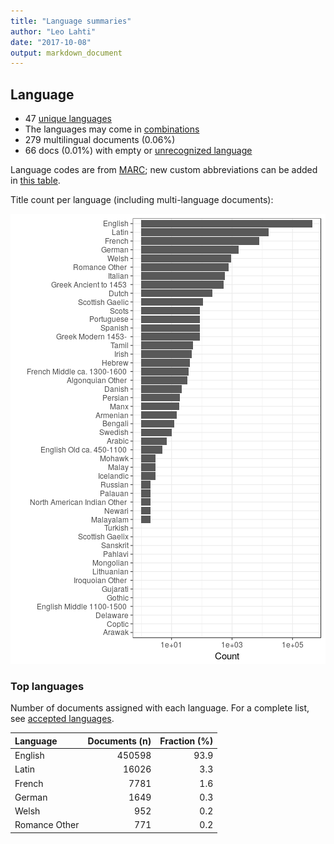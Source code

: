 ```yaml
---
title: "Language summaries"
author: "Leo Lahti"
date: "2017-10-08"
output: markdown_document
---
```


## Language

 * 47 [unique languages](output.tables/language_accepted.csv)
 * The languages may come in [combinations](output.tables/language_conversions.csv)
 * 279 multilingual documents (0.06%)  
 * 66 docs (0.01%) with empty or [unrecognized language](output.tables/language_discarded.csv)

Language codes are from [MARC](http://www.loc.gov/marc/languages/language_code.html); new custom abbreviations can be added in [this table](https://github.com/rOpenGov/bibliographica/blob/master/inst/extdata/language_abbreviations.csv).

Title count per language (including multi-language documents):

![plot of chunk summarylang](figure/summarylang-1.png)


### Top languages

Number of documents assigned with each language. For a complete list,
see [accepted languages](output.tables/language_accepted.csv).


|Language      | Documents (n)| Fraction (%)|
|:-------------|-------------:|------------:|
|English       |        450598|         93.9|
|Latin         |         16026|          3.3|
|French        |          7781|          1.6|
|German        |          1649|          0.3|
|Welsh         |           952|          0.2|
|Romance Other |           771|          0.2|


